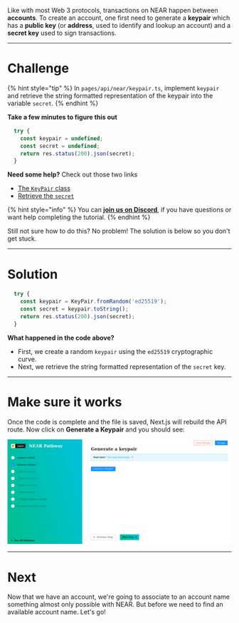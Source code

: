Like with most Web 3 protocols, transactions on NEAR happen between **accounts**. To create an account, one first need to generate a **keypair** which has a **public key** (or **address**, used to identify and lookup an account) and a **secret key** used to sign transactions.

------------------------

# Challenge

{% hint style="tip" %}
In `pages/api/near/keypair.ts`, implement `keypair` and retrieve the string formatted representation of the keypair into the variable `secret`.
{% endhint %}

**Take a few minutes to figure this out**

```typescript
  try {
    const keypair = undefined;
    const secret = undefined;
    return res.status(200).json(secret);
  } 
```

**Need some help?** Check out those two links
* [The `KeyPair` class](https://near.github.io/near-api-js/modules/utils_key_pair.html)  
* [Retrieve the `secret`](https://near.github.io/near-api-js/classes/utils_key_pair.keypaired25519.html#tostring)

{% hint style="info" %}
You can [**join us on Discord**](https://discord.gg/fszyM7K), if you have questions or want help completing the tutorial.
{% endhint %}

Still not sure how to do this? No problem! The solution is below so you don't get stuck.

------------------------

# Solution

```typescript
  try {
    const keypair = KeyPair.fromRandom('ed25519');
    const secret = keypair.toString();
    return res.status(200).json(secret);
  } 
```

**What happened in the code above?**
* First, we create a random `keypair` using the `ed25519` cryptographic curve.
* Next, we retrieve the string formatted representation of the `secret` key.

------------------------

# Make sure it works

Once the code is complete and the file is saved, Next.js will rebuild the API route. Now click on **Generate a Keypair** and you should see:

![](../../../.gitbook/assets/pathways/near/near-keypair-v2.gif)

-----------------------------

# Next

Now that we have an account, we're going to associate to an account name something almost only possible with NEAR. But before we need to find an available account name. Let's go!
